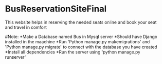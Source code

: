 # BusReservationSiteFinal
This website helps in reserving the needed seats online and book your seat and travel in comfort


#Note:
  *Make a Database named Bus in Mysql server 
  *Should have Django installed in the maachine 
  *Run 'Python manage.py makemigrations' and 'Python manage.py migrate' to connect with the database you have created 
  *Install all dependencies 
  *Run the server using  'python manage.py runserver'

